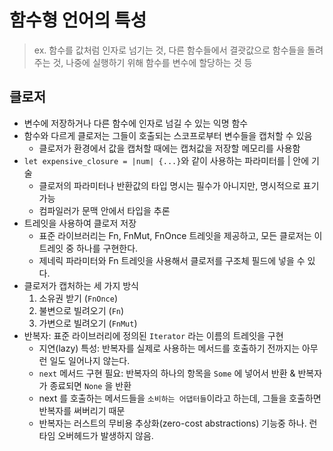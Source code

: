 # 함수형 언어의 특성
> ex. 함수를 값처럼 인자로 넘기는 것, 다른 함수들에서 결괏값으로 함수들을 돌려주는 것, 나중에 실행하기 위해 함수를 변수에 할당하는 것 등


## 클로저
- 변수에 저장하거나 다른 함수에 인자로 넘길 수 있는 익명 함수
- 함수와 다르게 클로저는 그들이 호출되는 스코프로부터 변수들을 캡처할 수 있음
    * 클로저가 환경에서 값을 캡처할 때에는 캡처값을 저장할 메모리를 사용함
- `let expensive_closure = |num| {...}`와 같이 사용하는 파라미터를 | 안에 기술
    * 클로저의 파라미터나 반환값의 타입 명시는 필수가 아니지만, 명시적으로 표기 가능
    * 컴파일러가 문맥 안에서 타입을 추론
- 트레잇을 사용하여 클로저 저장
    * 표준 라이브러리는 Fn, FnMut, FnOnce 트레잇을 제공하고, 모든 클로저는 이 트레잇 중 하나를 구현한다.
    * 제네릭 파라미터와 Fn 트레잇을 사용해서 클로저를 구조체 필드에 넣을 수 있다.
- 클로저가 캡처하는 세 가지 방식
    1. 소유권 받기 (`FnOnce`)
    2. 불변으로 빌려오기 (`Fn`)
    3. 가변으로 빌려오기 (`FnMut`)
- 반복자: 표준 라이브러리에 정의된 `Iterator` 라는 이름의 트레잇을 구현
    * 지연(lazy) 특성: 반복자를 실제로 사용하는 메서드를 호출하기 전까지는 아무런 일도 일어나지 않는다.
    * `next` 메서드 구현 필요: 반복자의 하나의 항목을 `Some` 에 넣어서 반환 & 반복자가 종료되면 `None` 을 반환
    * next 를 호출하는 메서드들을 `소비하는 어댑터들`이라고 하는데, 그들을 호출하면 반복자를 써버리기 때문
    * 반복자는 러스트의 무비용 추상화(zero-cost abstractions) 기능중 하나. 런타임 오버헤드가 발생하지 않음.